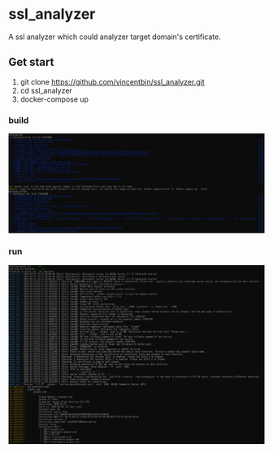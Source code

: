 # ssl_analyzer
A ssl analyzer which could analyzer target domain's certificate.

## Get start
1. git clone https://github.com/vincentbin/ssl_analyzer.git
2. cd ssl_analyzer
3. docker-compose up

### build
<img alt="build" src="https://github.com/vincentbin/ssl_analyzer/blob/main/pic/build-image.png"></a>
### run
<img alt="run" src="https://github.com/vincentbin/ssl_analyzer/blob/main/pic/run-container.png"></a>
